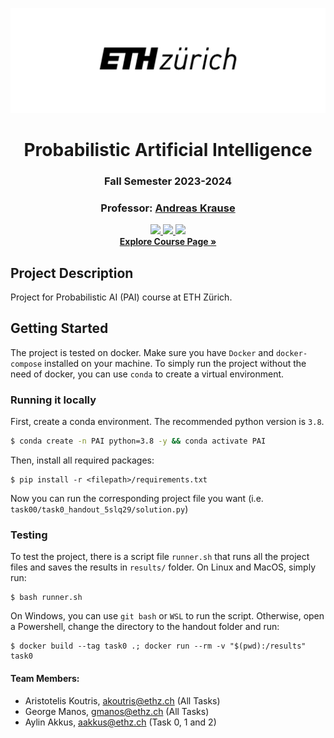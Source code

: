 <div align="center">

![Alt](assets/eth_logo.png "Title")
# Probabilistic Artificial Intelligence
### Fall Semester 2023-2024
### Professor: [Andreas Krause](https://las.inf.ethz.ch/krausea)
    

<a href="#">
    <img src="https://img.shields.io/badge/Python-3.8, 3.9, 3.10-1cb855">
</a>
<a href="#">
    <img src="https://img.shields.io/badge/Docker-4.23-0388fc">
</a>
<a href="#">
    <img src="https://img.shields.io/badge/License-MIT-8a0023">
</a>
<br>
<a href="https://las.inf.ethz.ch/teaching/pai-f23"><strong>Explore Course Page »</strong></a>
</div>

## Project Description
Project for Probabilistic AI (PAI) course at ETH Zürich.


## Getting Started
The project is tested on docker. Make sure you have `Docker` and `docker-compose` installed on your machine.
To simply run the project without the need of docker, you can use `conda` to create a virtual environment.
### Running it locally
First, create a conda environment. The recommended python version is `3.8`.
```sh
$ conda create -n PAI python=3.8 -y && conda activate PAI
```
Then, install all required packages:
```shell
$ pip install -r <filepath>/requirements.txt
```
Now you can run the corresponding project file you want (i.e. `task00/task0_handout_5slq29/solution.py`)
### Testing
To test the project, there is a script file `runner.sh` that runs all the project files and saves the results in `results/` folder.
On Linux and MacOS, simply run:
```shell
$ bash runner.sh
```
On Windows, you can use `git bash` or `WSL` to run the script. Otherwise, open a Powershell, change the directory to the
handout folder and run:
```shell
$ docker build --tag task0 .; docker run --rm -v "$(pwd):/results" task0
```

#### Team Members:
* Aristotelis Koutris, [akoutris@ethz.ch](mailto:akoutris@ethz.ch) (All Tasks)
* George Manos, [gmanos@ethz.ch](mailto:gmanos@ethz.ch) (All Tasks)
* Aylin Akkus,  [aakkus@ethz.ch](mailto:aakkus@ethz.ch) (Task 0, 1 and 2)
